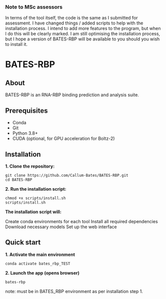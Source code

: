 ### Note to MSc assessors
In terms of the tool itself, the code is the same as I submitted for assessment.  I have changed things / added scripts to help with the installation process. 
I intend to add more features to the program, but when I do this will be clearly marked.  I am still optimising the installation process, but I hope a version of BATES-RBP will be available to you should you wish to install it.


# BATES-RBP

## About

BATES-RBP is an RNA-RBP binding prediction and analysis suite. 


## Prerequisites

- Conda 
- Git
- Python 3.8+
- CUDA (optional, for GPU acceleration for Boltz-2)


## Installation

**1. Clone the repository:**
```
git clone https://github.com/Callum-Bates/BATES-RBP.git
cd BATES-RBP
```

**2. Run the installation script:**
```
chmod +x scripts/install.sh
scripts/install.sh
```

**The installation script will:**

Create conda environments for each tool
Install all required dependencies
Download necessary models
Set up the web interface



## Quick start

**1. Activate the main environment**
```
conda activate bates_rbp_TEST
```

**2. Launch the app (opens browser)**

```
bates-rbp
```
note: must be in BATES_RBP environment as per installation step 1.







